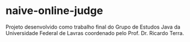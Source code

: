 # naive-online-judge
Projeto desenvolvido como trabalho final do Grupo de Estudos Java da Universidade Federal de Lavras coordenado pelo Prof. Dr. Ricardo Terra.
